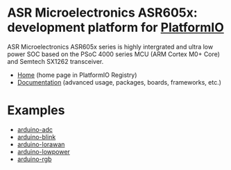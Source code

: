 
# ASR Microelectronics ASR605x: development platform for [PlatformIO](https://platformio.org)

ASR Microelectronics ASR605x series is highly intergrated and ultra low power SOC based on the PSoC 4000 series MCU (ARM Cortex M0+ Core) and Semtech SX1262 transceiver.

* [Home](https://platformio.org/platforms/asrmicro650x) (home page in PlatformIO Registry)
* [Documentation](https://docs.platformio.org/page/platforms/asrmicro650x.html) (advanced usage, packages, boards, frameworks, etc.)

# Examples

* [arduino-adc](https://github.com/HelTecAutomation/platform-asrmicro650x/tree/master/examples/arduino-adc)
* [arduino-blink](https://github.com/HelTecAutomation/platform-asrmicro650x/tree/master/examples/arduino-blink)
* [arduino-lorawan](https://github.com/HelTecAutomation/platform-asrmicro650x/tree/master/examples/arduino-lorawan)
* [arduino-lowpower](https://github.com/HelTecAutomation/platform-asrmicro650x/tree/master/examples/arduino-lowpower)
* [arduino-rgb](https://github.com/HelTecAutomation/platform-asrmicro650x/tree/master/examples/arduino-rgb)
